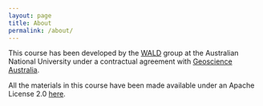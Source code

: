 ```yaml
---
layout: page
title: About
permalink: /about/
---
```


This course has been developed by the [WALD](http://wald.anu.edu.au/) group at the Australian National University under a contractual agreement with [Geoscience Australia](https://www.ga.gov.au/).

All the materials in this course have been made available under an Apache License 2.0 [here](https://github.com/ANU-WALD/dea_course).


